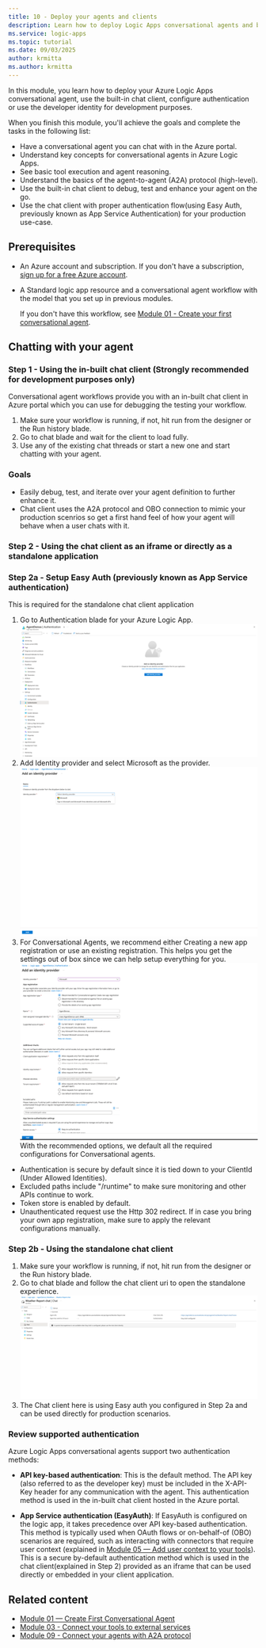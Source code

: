 ```yaml
--- 
title: 10 - Deploy your agents and clients
description: Learn how to deploy Logic Apps conversational agents and built-in chat client, configure authentication and developer identity, and link to existing Logic Apps deployment workflows.
ms.service: logic-apps
ms.topic: tutorial
ms.date: 09/03/2025
author: krmitta
ms.author: krmitta
---
```


In this module, you learn how to deploy your Azure Logic Apps conversational agent, use the built-in chat client, configure authentication or use the developer identity for development purposes.

When you finish this module, you'll achieve the goals and complete the tasks in the following list:

- Have a conversational agent you can chat with in the Azure portal.
- Understand key concepts for conversational agents in Azure Logic Apps.
- See basic tool execution and agent reasoning.
- Understand the basics of the agent-to-agent (A2A) protocol (high-level).
- Use the built-in chat client to debug, test and enhance your agent on the go.
- Use the chat client with proper authentication flow(using Easy Auth, previously known as App Service Authentication) for your production use-case.

## Prerequisites

- An Azure account and subscription. If you don't have a subscription, [sign up for a free Azure account](https://azure.microsoft.com/free/?WT.mc_id=A261C142F).

- A Standard logic app resource and a conversational agent workflow with the model that you set up in previous modules.

  If you don't have this workflow, see [Module 01 - Create your first conversational agent](01-create-first-conversational-agent.md).

## Chatting with your agent

### Step 1 - Using the in-built chat client (Strongly recommended for development purposes only)
Conversational agent workflows provide you with an in-built chat client in Azure portal which you can use for debugging the testing your workflow.
1. Make sure your workflow is running, if not, hit run from the designer or the Run history blade.
2. Go to chat blade and wait for the client to load fully.
3. Use any of the existing chat threads or start a new one and start chatting with your agent.


### Goals

- Easily debug, test, and iterate over your agent definition to further enhance it.
- Chat client uses the A2A protocol and OBO connection to mimic your production scenrios so get a first hand feel of how your agent will behave when a user chats with it.

### Step 2 - Using the chat client as an iframe or directly as a standalone application


### Step 2a - Setup Easy Auth (previously known as App Service authentication)
This is required for the standalone chat client application
1. Go to Authentication blade for your Azure Logic App.
![Screenshot shows Authentication blade entry point.](./media/10-deploy-agents-clients/AuthBlade.png)
1. Add Identity provider and select Microsoft as the provider.
![Screenshot shows Identity Provider.](./media/10-deploy-agents-clients/IdentityProvider.png)
1. For Conversational Agents, we recommend either Creating a new app registration or use an existing registration. This helps you get the settings out of box since we can help setup everything for you. 
![Screenshot shows App registration.](./media/10-deploy-agents-clients/AppRegistration.png)
With the recommended options, we default all the required configurations for Conversational agents.
  - Authentication is secure by default since it is tied down to your ClientId (Under Allowed Identities).
  - Excluded paths include "/runtime" to make sure monitoring and other APIs continue to work.
  - Token store is enabled by default.
  - Unauthenticated request use the Http 302 redirect.
If in case you bring your own app registration, make sure to apply the relevant configurations manually.

### Step 2b - Using the standalone chat client
1. Make sure your workflow is running, if not, hit run from the designer or the Run history blade.
2. Go to chat blade and follow the chat client uri to open the standalone experience.
![Screenshot shows App registration.](./media/10-deploy-agents-clients/ChatExperience.png)
1. The Chat client here is using Easy auth you configured in Step 2a and can be used directly for production scenarios.


### Review supported authentication
Azure Logic Apps conversational agents support two authentication methods:

- **API key-based authentication**: This is the default method. The API key (also referred to as the developer key) must be included in the X-API-Key header for any communication with the agent.
This authentication method is used in the in-built chat client hosted in the Azure portal.

- **App Service authentication (EasyAuth)**: If EasyAuth is configured on the logic app, it takes precedence over API key-based authentication. This method is typically used when OAuth flows or on-behalf-of (OBO) scenarios are required, such as interacting with connectors that require user context (explained in [Module 05 — Add user context to your tools](./05-add-user-context-to-tools.md)).
This is a secure by-default authentication method which is used in the chat client(explained in Step 2) provided as an iframe that can be used directly or embedded in your client application.


## Related content
- [Module 01 — Create First Conversational Agent](./01-create-first-conversational-agent.md)
- [Module 03 - Connect your tools to external services](./03-connect-tools-external-services.md)
- [Module 09 - Connect your agents with A2A protocol](./09-connect-agents-a2a-protocol.md)

